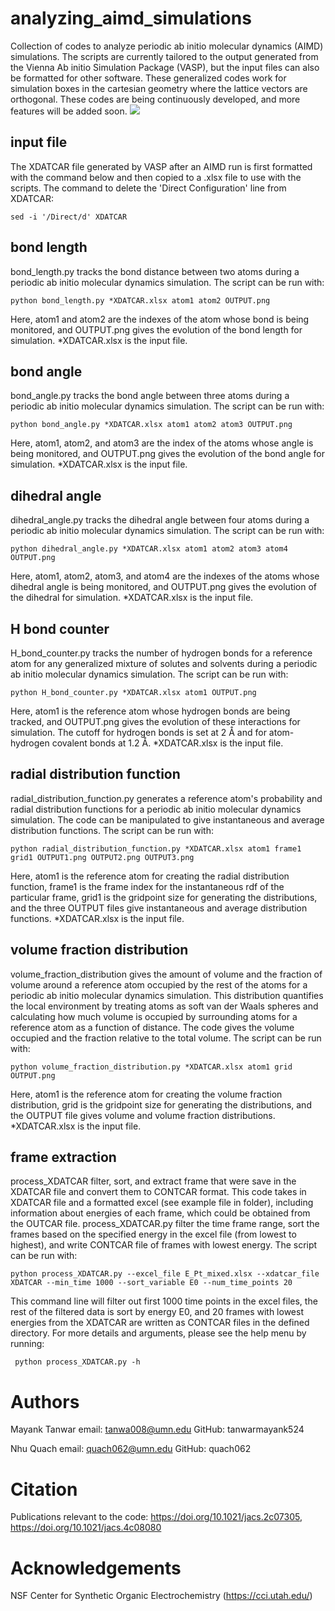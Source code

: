 # analyzing_aimd_simulations
Collection of codes to analyze periodic ab initio molecular dynamics (AIMD) simulations. The scripts are currently tailored to the output generated from the Vienna Ab initio Simulation Package (VASP), but the input files can also be formatted for other software. These generalized codes work for simulation boxes in the cartesian geometry where the lattice vectors are orthogonal. These codes are being continuously developed, and more features will be added soon.
![](https://github.com/tanwarmayank524/analyzing_aimd_simulations/blob/main/mygif.gif)
## input file
The XDATCAR file generated by VASP after an AIMD run is first formatted with the command below and then copied to a .xlsx file to use with the scripts. The command to delete the 'Direct Configuration' line from XDATCAR:

```sed -i '/Direct/d' XDATCAR```


## bond length
bond_length.py tracks the bond distance between two atoms during a periodic ab initio molecular dynamics simulation. The script can be run with:

```python bond_length.py *XDATCAR.xlsx atom1 atom2 OUTPUT.png```

Here, atom1 and atom2 are the indexes of the atom whose bond is being monitored, and OUTPUT.png gives the evolution of the bond length for simulation. *XDATCAR.xlsx is the input file. 


## bond angle
bond_angle.py tracks the bond angle between three atoms during a periodic ab initio molecular dynamics simulation. The script can be run with:

```python bond_angle.py *XDATCAR.xlsx atom1 atom2 atom3 OUTPUT.png```

Here, atom1, atom2, and atom3 are the index of the atoms whose angle is being monitored, and OUTPUT.png gives the evolution of the bond angle for simulation. *XDATCAR.xlsx is the input file.


## dihedral angle
dihedral_angle.py tracks the dihedral angle between four atoms during a periodic ab initio molecular dynamics simulation. The script can be run with:

```python dihedral_angle.py *XDATCAR.xlsx atom1 atom2 atom3 atom4 OUTPUT.png```

Here, atom1, atom2, atom3, and atom4 are the indexes of the atoms whose dihedral angle is being monitored, and OUTPUT.png gives the evolution of the dihedral for simulation. *XDATCAR.xlsx is the input file.


## H bond counter
H_bond_counter.py tracks the number of hydrogen bonds for a reference atom for any generalized mixture of solutes and solvents during a periodic ab initio molecular dynamics simulation. The script can be run with:

```python H_bond_counter.py *XDATCAR.xlsx atom1 OUTPUT.png```

Here, atom1 is the reference atom whose hydrogen bonds are being tracked, and OUTPUT.png gives the evolution of these interactions for simulation. The cutoff for hydrogen bonds is set at 2 Å and for atom-hydrogen covalent bonds at 1.2 Å. *XDATCAR.xlsx is the input file.


## radial distribution function
radial_distribution_function.py generates a reference atom's probability and radial distribution functions for a periodic ab initio molecular dynamics simulation. The code can be manipulated to give instantaneous and average distribution functions. The script can be run with:

```python radial_distribution_function.py *XDATCAR.xlsx atom1 frame1 grid1 OUTPUT1.png OUTPUT2.png OUTPUT3.png```

Here, atom1 is the reference atom for creating the radial distribution function, frame1 is the frame index for the instantaneous rdf of the particular frame, grid1 is the gridpoint size for generating the distributions, and the three OUTPUT files give instantaneous and average distribution functions. *XDATCAR.xlsx is the input file.


## volume fraction distribution
volume_fraction_distribution gives the amount of volume and the fraction of volume around a reference atom occupied by the rest of the atoms for a periodic ab initio molecular dynamics simulation. This distribution quantifies the local environment by treating atoms as soft van der Waals spheres and calculating how much volume is occupied by surrounding atoms for a reference atom as a function of distance. The code gives the volume occupied and the fraction relative to the total volume. The script can be run with:

```python volume_fraction_distribution.py *XDATCAR.xlsx atom1 grid OUTPUT.png```

Here, atom1 is the reference atom for creating the volume fraction distribution, grid is the gridpoint size for generating the distributions, and the OUTPUT file gives volume and volume fraction distributions. *XDATCAR.xlsx is the input file.

## frame extraction
process_XDATCAR filter, sort, and extract frame that were save in the XDATCAR file and convert them to CONTCAR format. This code takes in XDATCAR file and a formatted excel (see example file in folder), including information about energies of each frame, which could be obtained from the OUTCAR file.  process_XDATCAR.py filter the time frame range, sort the frames based on the specified energy in the excel file (from lowest to highest), and write CONTCAR file of frames with lowest energy. The script can be run with: 

```python process_XDATCAR.py --excel_file E_Pt_mixed.xlsx --xdatcar_file XDATCAR --min_time 1000 --sort_variable E0 --num_time_points 20```

This command line will filter out first 1000 time points in the excel files, the rest of the filtered data is sort by energy E0, and 20 frames with lowest energies from the XDATCAR are written as CONTCAR files in the defined directory. For more details and arguments, please see the help menu by running:

``` python process_XDATCAR.py -h``` 

# Authors
Mayank Tanwar
email: tanwa008@umn.edu
GitHub: tanwarmayank524

Nhu Quach
email: quach062@umn.edu
GitHub: quach062

# Citation
Publications relevant to the code: https://doi.org/10.1021/jacs.2c07305, https://doi.org/10.1021/jacs.4c08080
# Acknowledgements
NSF Center for Synthetic Organic Electrochemistry (https://cci.utah.edu/)

